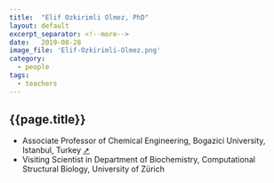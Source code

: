 ```yaml
---
title:  "Elif Ozkirimli Olmez, PhD"
layout: default
excerpt_separator: <!--more-->
date:   2019-08-28
image_file: 'Elif-Ozkirimli-Olmez.png'
category:
  - people
tags:
  - teachers
---
```


## {{page.title}}

* Associate Professor of Chemical Engineering, Bogazici University, Istanbul, Turkey [➚](http://ozkirimli.che.boun.edu.tr)
* Visiting Scientist in Department of Biochemistry, Computational Structural Biology, University of Zürich

<!--more-->

